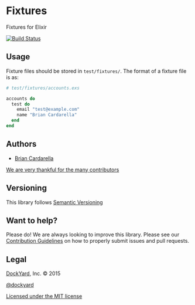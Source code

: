 # Fixtures #

Fixtures for Elixir

[![Build Status](https://secure.travis-ci.org/dockyard/elixir-fixtures.svg?branch=master)](http://travis-ci.org/dockyard/elixir-fixtures)

## Usage ##

Fixture files should be stored in `test/fixtures/`. The format of a
fixture file is as:

```elixir
# test/fixtures/accounts.exs

accounts do
  test do
    email "test@example.com"
    name "Brian Cardarella"
  end
end
```

## Authors ##

* [Brian Cardarella](http://twitter.com/bcardarella)

[We are very thankful for the many contributors](https://github.com/dockyard/elixir-fixtures/graphs/contributors)

## Versioning ##

This library follows [Semantic Versioning](http://semver.org)

## Want to help? ##

Please do! We are always looking to improve this library. Please see our
[Contribution Guidelines](https://github.com/dockyard/elixir-fixtures/blob/master/CONTRIBUTING.md)
on how to properly submit issues and pull requests.

## Legal ##

[DockYard](http://dockyard.com/), Inc. &copy; 2015

[@dockyard](http://twitter.com/dockyard)

[Licensed under the MIT license](http://www.opensource.org/licenses/mit-license.php)
